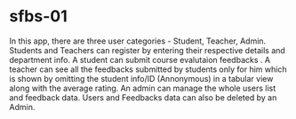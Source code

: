 # sfbs-01
In this app, there are three user categories - Student, Teacher, Admin.
Students and Teachers can register by entering their respective details and department info.
A student can submit course evalutaion feedbacks .
A teacher can see all the feedbacks submitted by students only for him which is shown by omitting the student info/ID (Annonymous) in a tabular view along with the average rating.
An admin can manage the whole users list and feedback data. Users and Feedbacks data can also be deleted by an Admin.
